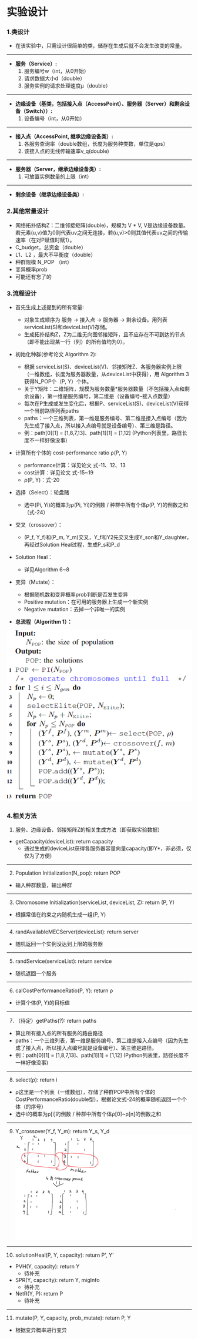 # 实验设计

### 1.类设计

- 在该实验中，只需设计很简单的类，储存在生成后就不会发生改变的常量。
***
- **服务（Service）:**
  1. 服务编号w（int，从0开始）
  2. 请求数据大小d（double）
  3. 服务实例的请求处理速度μ（double）
***
- **边缘设备（基类，包括接入点（AccessPoint）、服务器（Server）和剩余设备（Switch））:**
  1. 设备编号（int，从0开始）
***
- **接入点（AccessPoint, 继承边缘设备类）:**
  1. 各服务查询率（double数组，长度为服务种类数，单位是qps）
  2. 该接入点的无线传输速率v_q(double)
***
- **服务器（Server，继承边缘设备类）:**
  1. 可放置实例数量的上限（int） 
***
- **剩余设备（继承边缘设备类）:**

### 2.其他常量设计
- 网络拓扑结构Z：二维邻接矩阵(double)，规模为 V * V,  V是边缘设备数量。若元素(u,v)值为0则代表uv之间无连接，若(u,v)>0则其值代表uv之间的传输速率（在对P赋值时赋1）。
- C_budget，总资金（double）
- L1、L2 ，最大不平衡度（double）
- 种群规模 N_POP （int）
- 变异概率prob
- 可能还有忘了的
### 3.流程设计
- 首先生成上述提到的所有常量:
  - 对象生成顺序为   服务 -> 接入点 -> 服务器 -> 剩余设备。用列表serviceList(S)和deviceList(V)存储。
  - 生成拓扑结构Z，Z为二维无向图邻接矩阵，且不应存在不可到达的节点（即不能出现某一行（列）的所有值均为0）。


- 初始化种群(参考论文 Algorithm 2):
  - 根据 serviceList(S)、deviceList(V)、邻接矩阵Z、各服务器实例上限（一维数组，长度为服务器数量，从deviceList中获得），用 Algorithm 3 获得N_POP个（P, Y）个体。
  - 关于Y矩阵：二维矩阵，规模为服务数量*服务器数量（不包括接入点和剩余设备），第一维是服务编号，第二维是（设备编号-接入点数量）
  - 每次在P生成或发生变化后，根据P、serviceList(S)、deviceList(V)获得一个当前路径列表paths
  - paths：一个三维列表，第一维是服务编号、第二维是接入点编号（因为先生成了接入点，所以接入点编号就是设备编号）、第三维是路径。
  - 例：path[0][1] = [1,8,7,13]、path[1][1] = [1,12] (Python列表里，路径长度不一样好像没事)

 
- 计算所有个体的 cost-performance ratio ρ(P, Y)
  - performance计算：详见论文 式-11、12、13
  - cost计算：详见论文 式-15~19
  - ρ(P, Y)：式-20

  
- 选择（Select）：轮盘赌
  - 选中(Pi, Yi)的概率为ρ(Pi, Yi)的倒数 / 种群中所有个体ρ(P, Y)的倒数之和（式-24）


- 交叉（crossover）：
  - (P_f, Y_f)和(P_m, Y_m)交叉，Y_f和Y2先交叉生成Y_son和Y_daughter，再经过Solution Heal过程，生成P_s和P_d


- Solution Heal：
  - 详见Algorithm 6~8


- 变异（Mutate）：
  - 根据随机数和变异概率prob判断是否发生变异
  - Positive mutation：在可用的服务器上生成一个新实例
  - Negative mutation：去掉一个非唯一的实例


- **总流程（Algorithm 1）：**

![img_2.png](images/Algorithm1.png)

### 4.相关方法
1. 服务、边缘设备、邻接矩阵Z的相关生成方法（即获取实验数据）
  - getCapacity(deviceList): return capacity
    - 通过生成的deviceList获得各服务器容量向量capacity(即Y*，非必须，仅仅为了方便)
***

2. Population Initialization(N_pop):  return POP
  - 输入种群数量，输出种群
  ***
3. Chromosome Initialization(serviceList, deviceList, Z): return (P, Y)
  - 根据常值在约束之内随机生成一组(P, Y)
***
4. randAvailableMECServer(deviceList): return server
  - 随机返回一个实例没达到上限的服务器
***
5. randService(serviceList): return service
  - 随机返回一个服务
***
6. calCostPerformanceRatio(P, Y): return ρ
  - 计算个体(P, Y)的目标值
***
7. （待定）getPaths(?): return paths
  - 算出所有接入点的所有服务的路由路径
  - paths：一个三维列表，第一维是服务编号、第二维是接入点编号（因为先生成了接入点，所以接入点编号就是设备编号）、第三维是路径。
  - 例：path[0][1] = [1,8,7,13]、path[1][1] = [1,12] (Python列表里，路径长度不一样好像没事)
***
  
8. select(ρ): return i
  - ρ这里是一个列表（一维数组），存储了种群POP中所有个体的CostPerformanceRatio(double型)，根据论文式-24的概率随机返回一个个体（的序号）
  - 选中i的概率为ρ[i]的倒数 / 种群中所有个体ρ[0]~ρ[n]的倒数之和
***

9. Y_crossover(Y_f, Y_m): return Y_s, Y_d
![img_3.png](images/无标题.png)
***
10. solutionHeal(P, Y, capacity): return P', Y'
  - PVH(Y, capacity): return Y
    - 待补充
  - SPR(Y, capacity): return Y, migInfo
    - 待补充
  - NetR(Y, P): return P
    - 待补充
***
    
11. mutate(P, Y, capacity, prob_mutate): return P, Y
  - 根据变异概率进行变异